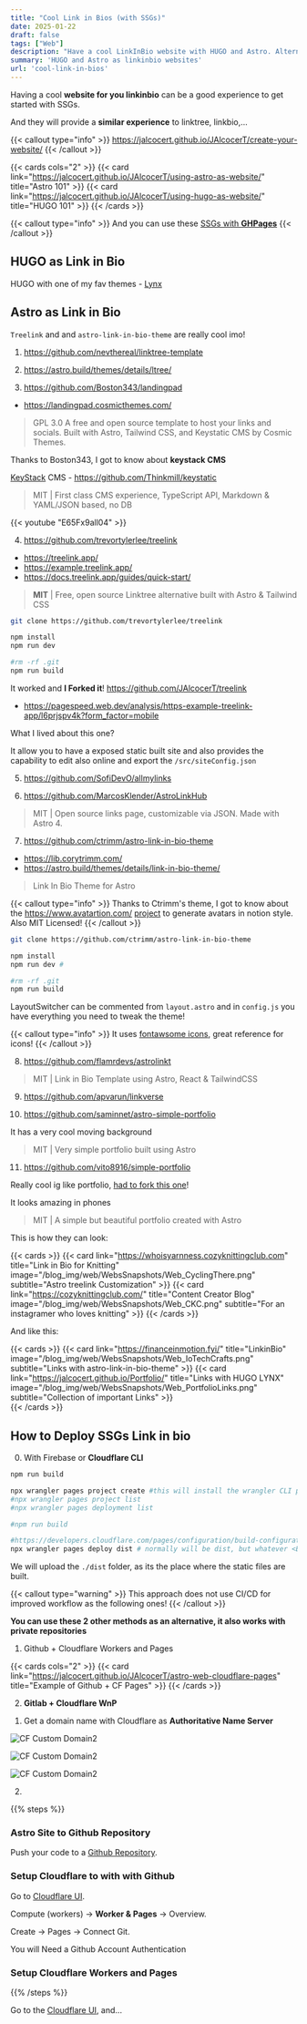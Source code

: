 ```yaml
---
title: "Cool Link in Bios (with SSGs)"
date: 2025-01-22
draft: false
tags: ["Web"]
description: "Have a cool LinkInBio website with HUGO and Astro. Alternative to linktree with Gitlab and Cloudflare WnP Setup."
summary: 'HUGO and Astro as linkinbio websites'
url: 'cool-link-in-bios'
---
```



Having a cool **website for you linkinbio** can be a good experience to get started with SSGs.

And they will provide a **similar experience** to linktree, linkbio,...

{{< callout type="info" >}}
https://jalcocert.github.io/JAlcocerT/create-your-website/
{{< /callout >}}

{{< cards cols="2" >}}
  {{< card link="https://jalcocert.github.io/JAlcocerT/using-astro-as-website/" title="Astro 101" >}}
  {{< card link="https://jalcocert.github.io/JAlcocerT/using-hugo-as-website/" title="HUGO 101" >}}
{{< /cards >}}


{{< callout type="info" >}}
And you can use these [SSGs with **GHPages**](https://jalcocert.github.io/JAlcocerT/how-to-use-github-pages/)
{{< /callout >}}


## HUGO as Link in Bio

HUGO with one of my fav themes - [Lynx](https://jalcocert.github.io/JAlcocerT/portfolio-website-for-social-media)


## Astro as Link in Bio

`Treelink` and and `astro-link-in-bio-theme` are really cool imo!

1. https://github.com/nevthereal/linktree-template

2. https://astro.build/themes/details/ltree/

3. https://github.com/Boston343/landingpad
* https://landingpad.cosmicthemes.com/

> GPL 3.0 A free and open source template to host your links and socials. Built with Astro, Tailwind CSS, and Keystatic CMS by Cosmic Themes.



Thanks to Boston343, I got to know about **keystack CMS**


[KeyStack](https://keystatic.com/) CMS - https://github.com/Thinkmill/keystatic

> MIT | First class CMS experience, TypeScript API, Markdown & YAML/JSON based, no DB

<!-- https://www.youtube.com/watch?v=E65Fx9all04&t=9s -->
{{< youtube "E65Fx9all04" >}}

4. https://github.com/trevortylerlee/treelink
* https://treelink.app/
* https://example.treelink.app/
* https://docs.treelink.app/guides/quick-start/

> **MIT** | Free, open source Linktree alternative built with Astro & Tailwind CSS

```sh
git clone https://github.com/trevortylerlee/treelink

npm install
npm run dev

#rm -rf .git
npm run build
```

It worked and **I Forked it**! https://github.com/JAlcocerT/treelink

* https://pagespeed.web.dev/analysis/https-example-treelink-app/l6prjspv4k?form_factor=mobile

What I lived about this one?

It allow you to have a exposed static built site and also provides the capability to edit also online and export the `/src/siteConfig.json`



5. https://github.com/SofiDevO/allmylinks

6. https://github.com/MarcosKlender/AstroLinkHub

> MIT | Open source links page, customizable via JSON. Made with Astro 4.

7. https://github.com/ctrimm/astro-link-in-bio-theme

* https://lib.corytrimm.com/
* https://astro.build/themes/details/link-in-bio-theme/

> Link In Bio Theme for Astro

{{< callout type="info" >}}
Thanks to Ctrimm's theme, I got to know about the https://www.avatartion.com/ [project](https://github.com/wilmerterrero/Avatartion) to generate avatars in notion style. Also MIT Licensed!
{{< /callout >}}

```sh
git clone https://github.com/ctrimm/astro-link-in-bio-theme

npm install
npm run dev #

#rm -rf .git
npm run build
```

LayoutSwitcher can be commented from `layout.astro` and in `config.js` you have everything you need to tweak the theme!

{{< callout type="info" >}}
It uses [fontawsome icons](https://fontawesome.com/search), great reference for icons!
{{< /callout >}}


8. https://github.com/flamrdevs/astrolinkt

> MIT | Link in Bio Template using Astro, React & TailwindCSS

9. https://github.com/apvarun/linkverse

10. https://github.com/saminnet/astro-simple-portfolio

It has a very cool moving background

> MIT | Very simple portfolio built using Astro

11. https://github.com/vito8916/simple-portfolio

Really cool ig like portfolio, [had to fork this one](https://github.com/JAlcocerT/simple-portfolio)!

It looks amazing in phones

> MIT | A simple but beautiful portfolio created with Astro



This is how they can look:

{{< cards >}}
  {{< card link="https://whoisyarnness.cozyknittingclub.com" title="Link in Bio for Knitting" image="/blog_img/web/WebsSnapshots/Web_CyclingThere.png" subtitle="Astro treelink Customization" >}}
  {{< card link="https://cozyknittingclub.com/" title="Content Creator Blog" image="/blog_img/web/WebsSnapshots/Web_CKC.png" subtitle="For an instagramer who loves knitting" >}}
{{< /cards >}}

And like this:

{{< cards >}}
  {{< card link="https://financeinmotion.fyi/" title="LinkinBio" image="/blog_img/web/WebsSnapshots/Web_IoTechCrafts.png" subtitle="Links with astro-link-in-bio-theme" >}}
  {{< card link="https://jalcocert.github.io/Portfolio/" title="Links with HUGO LYNX" image="/blog_img/web/WebsSnapshots/Web_PortfolioLinks.png" subtitle="Collection of important Links" >}}             
{{< /cards >}}


## How to Deploy SSGs Link in bio

0. With Firebase or **Cloudflare CLI**

```sh
npm run build

```

```sh
npx wrangler pages project create #this will install the wrangler CLI package
#npx wrangler pages project list
#npx wrangler pages deployment list

#npm run build

#https://developers.cloudflare.com/pages/configuration/build-configuration/#framework-presets
npx wrangler pages deploy dist # normally will be dist, but whatever <BUILD_OUTPUT_DIRECTORY>
```

We will upload the `./dist` folder, as its the place where the static files are built.

{{< callout type="warning" >}}
This approach does not use CI/CD for improved workflow as the following ones!
{{< /callout >}}

**You can use these 2 other methods as an alternative, it also works with private repositories**

1. Github + Cloudflare Workers and Pages

{{< cards cols="2" >}}
  {{< card link="https://jalcocert.github.io/JAlcocerT/astro-web-cloudflare-pages" title="Example of Github + CF Pages" >}}
{{< /cards >}}

2. **Gitlab + Cloudflare WnP**

<!-- https://gitlab.com/fossengineer1/financeinmotion -->


1. Get a domain name with Cloudflare as **Authoritative Name Server**

![CF Custom Domain2 ](/blog_img/web/Cloudflare/CF-CustomDomain-DNSManagement.png)

![CF Custom Domain2 ](/blog_img/web/Cloudflare/CF-NameServers.png)

![CF Custom Domain2 ](/blog_img/web/Cloudflare/CF-Porkbun-NS.png)

2. 


{{% steps %}}

### Astro Site to Github Repository

Push your code to a [Github Repository](https://jalcocert.github.io/JAlcocerT/github-gists).

### Setup Cloudflare to with with Github

Go to [Cloudflare UI](https://dash.cloudflare.com/).

Compute (workers) -> **Worker & Pages** -> Overview.

Create -> Pages -> Connect Git.

You will Need a Github Account Authentication

### Setup Cloudflare Workers and Pages


{{% /steps %}}

Go to the [Cloudflare UI](https://dash.cloudflare.com), and...